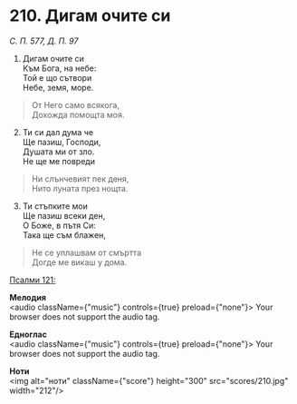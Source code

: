# 210. Дигам очите си

_С. П. 577, Д. П. 97_

1. Дигам очите си  
Към Бога, на небе:  
Той е що сътвори  
Небе, земя, море.  

> От Него само всякога,  
> Дохожда помощта моя.  

2. Ти си дал дума че  
Ще пазиш, Господи,  
Душата ми от зло.  
Не ще ме повреди  

> Ни слънчевият пек деня,  
> Нито луната през нощта.  

3. Ти стъпките мои  
Ще пазиш всеки ден,  
О Боже, в пътя Си:  
Така ще съм блажен,  

> Не се уплашвам от смъртта  
> Догде ме викаш у дома.

[Псалми 121:](http://biblia.bg/index.php?k=19&g=121&s=)

**Мелодия**  
<audio className={"music"} controls={true} preload={"none"}>
    <source src="mp3/210.mp3" type="audio/mpeg"/>
    Your browser does not support the audio tag.
</audio>

**Едноглас**  
<audio className={"music"} controls={true} preload={"none"}>
    <source src="transp/210.mp3" type="audio/mpeg"/>
    Your browser does not support the audio tag.
</audio>

**Ноти**  
<img alt="ноти" className={"score"} height="300" src="scores/210.jpg" width="212"/>
